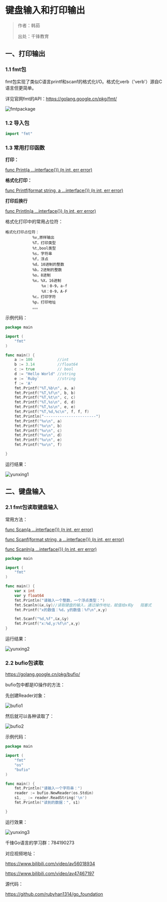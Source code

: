 # 键盘输入和打印输出

>作者：韩茹
>
>出处：千锋教育

## 一、打印输出

### 1.1 fmt包

fmt包实现了类似C语言printf和scanf的格式化I/O。格式化verb（'verb'）源自C语言但更简单。

详见官网fmt的API：https://golang.google.cn/pkg/fmt/

![fmtpackage](img/fmtpackage.png)



### 1.2 导入包

```go
import "fmt"
```



### 1.3 常用打印函数

**打印：**

[func Print(a ...interface{}) (n int, err error)](https://golang.google.cn/pkg/fmt/#Print)

**格式化打印：**

[func Printf(format string, a ...interface{}) (n int, err error)](https://golang.google.cn/pkg/fmt/#Printf)

**打印后换行**

[func Println(a ...interface{}) (n int, err error)](https://golang.google.cn/pkg/fmt/#Println)



格式化打印中的常用占位符：

```
格式化打印占位符：
			%v,原样输出
			%T，打印类型
			%t,bool类型
			%s，字符串
			%f，浮点
			%d，10进制的整数
			%b，2进制的整数
			%o，8进制
			%x，%X，16进制
				%x：0-9，a-f
				%X：0-9，A-F
			%c，打印字符
			%p，打印地址
			。。。
```

示例代码：

```go
package main

import (
	"fmt"
)

func main() {
	a := 100           //int
	b := 3.14          //float64
	c := true          // bool
	d := "Hello World" //string
	e := `Ruby`        //string
	f := 'A'
	fmt.Printf("%T,%b\n", a, a)
	fmt.Printf("%T,%f\n", b, b)
	fmt.Printf("%T,%t\n", c, c)
	fmt.Printf("%T,%s\n", d, d)
	fmt.Printf("%T,%s\n", e, e)
	fmt.Printf("%T,%d,%c\n", f, f, f)
	fmt.Println("-----------------------")
	fmt.Printf("%v\n", a)
	fmt.Printf("%v\n", b)
	fmt.Printf("%v\n", c)
	fmt.Printf("%v\n", d)
	fmt.Printf("%v\n", e)
	fmt.Printf("%v\n", f)

}

```



运行结果：

![yunxing1](img/yunxing1.png)



## 二、键盘输入

### 2.1 fmt包读取键盘输入

常用方法：

[func Scan(a ...interface{}) (n int, err error)](https://golang.google.cn/pkg/fmt/#Scan)

[func Scanf(format string, a ...interface{}) (n int, err error)](https://golang.google.cn/pkg/fmt/#Scanf)

[func Scanln(a ...interface{}) (n int, err error)](https://golang.google.cn/pkg/fmt/#Scanln)



```go
package main

import (
	"fmt"
)

func main() {
	var x int
	var y float64
	fmt.Println("请输入一个整数，一个浮点类型：")
	fmt.Scanln(&x,&y)//读取键盘的输入，通过操作地址，赋值给x和y   阻塞式
	fmt.Printf("x的数值：%d，y的数值：%f\n",x,y)

	fmt.Scanf("%d,%f",&x,&y)
	fmt.Printf("x:%d,y:%f\n",x,y)
}
```

运行结果：

![yunxing2](img/yunxing2.png)



### 2.2 bufio包读取

https://golang.google.cn/pkg/bufio/



bufio包中都是IO操作的方法：

先创建Reader对象：

![bufio1](img/bufio1.png)



然后就可以各种读取了：

![bufio2](img/bufio2.png)



示例代码：

```go
package main

import (
	"fmt"
	"os"
	"bufio"
)

func main() {
	fmt.Println("请输入一个字符串：")
	reader := bufio.NewReader(os.Stdin)
	s1, _ := reader.ReadString('\n')
	fmt.Println("读到的数据：", s1)

}
```

运行效果：

![yunxing3](img/yunxing3.png)



千锋Go语言的学习群：784190273

对应视频地址：

https://www.bilibili.com/video/av56018934

https://www.bilibili.com/video/av47467197

源代码：

https://github.com/rubyhan1314/go_foundation